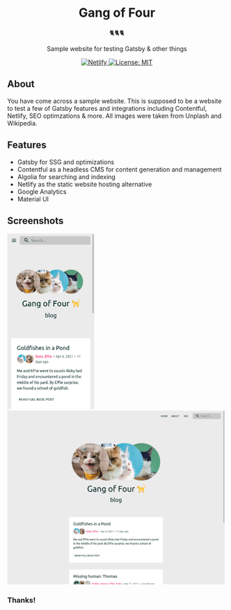 <h1 align="center">
  Gang of Four
</h1>

<p align="center">
  🐈🐈🐈
</p>

<p align="center">
  Sample website for testing Gatsby & other things
</p>

<p align="center">
  <a href="https://app.netlify.com/sites/fourgang/deploys">
    <img alt="Netlify" src="https://img.shields.io/netlify/81481391-8b7b-4d8b-895a-9c861de5375f">
  </a>
  <a href="https://opensource.org/licenses/MIT">
    <img alt="License: MIT" src="https://img.shields.io/badge/License-MIT-yellow.svg">
  </a>
</p>

<h2>About</h2>

<p>
  You have come across a sample website. This is supposed to be a website to test a few of Gatsby features and integrations including Contentful, Netlify, SEO optimzations & more. All images were taken from Unplash and Wikipedia.
</p>

<h2>Features</h2>

- Gatsby for SSG and optimizations
- Contentful as a headless CMS for content generation and management
- Algolia for searching and indexing
- Netlify as the static website hosting alternative
- Google Analytics
- Material UI

<h2>Screenshots</h2>

<img alt="Netlify Status" src="screenshots/mobile.png" width="200">
<img alt="Netlify Status" src="screenshots/desktop.png" width="500">

<h3>Thanks!</h3>
